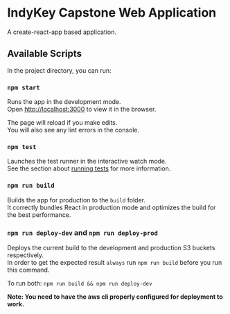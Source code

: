 
# IndyKey Capstone Web Application 

A create-react-app based application.

## Available Scripts

In the project directory, you can run:

### `npm start`

Runs the app in the development mode.<br />
Open [http://localhost:3000](http://localhost:3000) to view it in the browser.

The page will reload if you make edits.<br />
You will also see any lint errors in the console.

### `npm test`

Launches the test runner in the interactive watch mode.<br />
See the section about [running tests](https://facebook.github.io/create-react-app/docs/running-tests) for more information.

### `npm run build`

Builds the app for production to the `build` folder.<br />
It correctly bundles React in production mode and optimizes the build for the best performance.

### `npm run deploy-dev` and `npm run deploy-prod`

Deploys the current build to the development and production S3 buckets respectively.<br />
In order to get the expected result `always` run `npm run build` before you run this command.

To run both: `npm run build && npm run deploy-dev`

**Note: You need to have the aws cli properly configured for deployment to work.**





